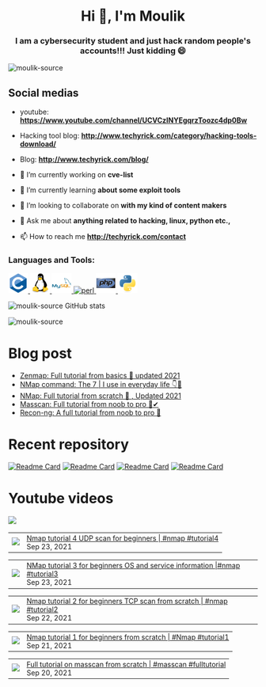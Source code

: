 <h1 align="center">Hi 👋, I'm Moulik</h1>
<h3 align="center">I am a cybersecurity student and just hack random people's accounts!!! Just kidding 😄</h3>

<p align="left"> <img src="https://komarev.com/ghpvc/?username=moulik-source&label=Profile%20views&color=0e75b6&style=flat" alt="moulik-source" /> </p> 

## Social medias
- youtube: **https://www.youtube.com/channel/UCVCzINYEgqrzToozc4dp0Bw**
- Hacking tool blog: **http://www.techyrick.com/category/hacking-tools-download/**
- Blog: **http://www.techyrick.com/blog/**

- 🔭 I’m currently working on **cve-list**

- 🌱 I’m currently learning **about some exploit tools**

- 👯 I’m looking to collaborate on **with my kind of content makers**

- 💬 Ask me about **anything related to hacking, linux, python etc.,**

- 📫 How to reach me **http://techyrick.com/contact**


<h3 align="left">Languages and Tools:</h3>
<p align="left"> <a href="https://www.cprogramming.com/" target="_blank"> <img src="https://raw.githubusercontent.com/devicons/devicon/master/icons/c/c-original.svg" alt="c" width="40" height="40"/> </a> <a href="https://www.linux.org/" target="_blank"> <img src="https://raw.githubusercontent.com/devicons/devicon/master/icons/linux/linux-original.svg" alt="linux" width="40" height="40"/> </a> <a href="https://www.mysql.com/" target="_blank"> <img src="https://raw.githubusercontent.com/devicons/devicon/master/icons/mysql/mysql-original-wordmark.svg" alt="mysql" width="40" height="40"/> </a> <a href="https://www.perl.org/" target="_blank"> <img src="https://api.iconify.design/logos-perl.svg" alt="perl" width="40" height="40"/> </a> <a href="https://www.php.net" target="_blank"> <img src="https://raw.githubusercontent.com/devicons/devicon/master/icons/php/php-original.svg" alt="php" width="40" height="40"/> </a> <a href="https://www.python.org" target="_blank"> <img src="https://raw.githubusercontent.com/devicons/devicon/master/icons/python/python-original.svg" alt="python" width="40" height="40"/> </a> </p>



![moulik-source GitHub stats](https://github-readme-stats.vercel.app/api?username=moulik-source&show_icons=true&theme=vision-friendly-dark)

<p><img align="center" src="https://github-readme-streak-stats.herokuapp.com/?user=moulik-source&theme=vision-friendly-dark" alt="moulik-source" /></p>

# Blog post
<!-- BLOG-POST-LIST:START -->
- [Zenmap: Full tutorial from basics 💯 updated 2021](https://www.techyrick.com/zenmap/)
- [NMap command: The 7 | I use in everyday life 👇🌈](https://www.techyrick.com/the-7-nmap-command-i-use-in-everyday-life-%f0%9f%91%87%f0%9f%8c%88/)
- [NMap: Full tutorial from scratch 💯 , Updated 2021](https://www.techyrick.com/nmap-commands/)
- [Masscan: Full tutorial from noob to pro 💯✔](https://www.techyrick.com/masscan-full-tutorial/)
- [Recon-ng: A full tutorial from noob to pro 💯](https://www.techyrick.com/recon-ng/)
<!-- BLOG-POST-LIST:END -->

# Recent repository 

[![Readme Card](https://github-readme-stats.vercel.app/api/pin/?username=moulik-source&repo=ddos&theme=outrun)](https://github.com/moulik-source/ddos) 
[![Readme Card](https://github-readme-stats.vercel.app/api/pin/?username=moulik-source&repo=port-scan&theme=outrun)](https://github.com/moulik-source/port-scan)
[![Readme Card](https://github-readme-stats.vercel.app/api/pin/?username=moulik-source&repo=webcheck&theme=outrun)](https://github.com/moulik-source/webcheck)
[![Readme Card](https://github-readme-stats.vercel.app/api/pin/?username=moulik-source&repo=social&theme=outrun)](https://github.com/moulik-source/social)

# Youtube videos

[<img src="https://img.shields.io/badge/-Subscribe-red?style=for-the-badge&logo=youtube&logoColor=white"/>](https://www.youtube.com/channel/UCVCzINYEgqrzToozc4dp0Bw?sub_confirmation=1)

<!-- YOUTUBE:START --><table><tr><td><a href="https://www.youtube.com/watch?v=0OCMcYiRKjs"><img width="140px" src="https://i.ytimg.com/vi/0OCMcYiRKjs/mqdefault.jpg"></a></td>
<td><a href="https://www.youtube.com/watch?v=0OCMcYiRKjs">Nmap tutorial 4 UDP scan for beginners | #nmap #tutorial4</a><br/>Sep 23, 2021</td></tr></table>
<table><tr><td><a href="https://www.youtube.com/watch?v=GavAyMZ31m0"><img width="140px" src="https://i.ytimg.com/vi/GavAyMZ31m0/mqdefault.jpg"></a></td>
<td><a href="https://www.youtube.com/watch?v=GavAyMZ31m0">NMap tutorial 3 for beginners OS and service information |#nmap #tutorial3</a><br/>Sep 23, 2021</td></tr></table>
<table><tr><td><a href="https://www.youtube.com/watch?v=JuigCPvErFw"><img width="140px" src="https://i.ytimg.com/vi/JuigCPvErFw/mqdefault.jpg"></a></td>
<td><a href="https://www.youtube.com/watch?v=JuigCPvErFw">Nmap tutorial 2 for beginners TCP scan from scratch | #nmap #tutorial2</a><br/>Sep 22, 2021</td></tr></table>
<table><tr><td><a href="https://www.youtube.com/watch?v=aouisqXGvFY"><img width="140px" src="https://i.ytimg.com/vi/aouisqXGvFY/mqdefault.jpg"></a></td>
<td><a href="https://www.youtube.com/watch?v=aouisqXGvFY">Nmap tutorial 1 for beginners from scratch | #Nmap #tutorial1</a><br/>Sep 21, 2021</td></tr></table>
<table><tr><td><a href="https://www.youtube.com/watch?v=EAThuWa8ZlU"><img width="140px" src="https://i.ytimg.com/vi/EAThuWa8ZlU/mqdefault.jpg"></a></td>
<td><a href="https://www.youtube.com/watch?v=EAThuWa8ZlU">Full tutorial on masscan from scratch | #masscan #fulltutorial</a><br/>Sep 20, 2021</td></tr></table>
<!-- YOUTUBE:END -->

